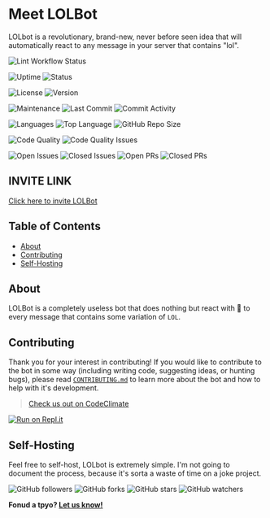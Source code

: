 # Meet LOLBot
LOLbot is a revolutionary, brand-new, never before seen idea that will automatically react to any message in your server that contains "lol".

![Lint Workflow Status](https://img.shields.io/github/workflow/status/CamTheHelpDesk/LOLBot/ESLint?label=Lint&style=for-the-badge)

![Uptime](https://img.shields.io/uptimerobot/ratio/m785979879-8b41100ca85c4a06cbdd0155?style=for-the-badge)
![Status](https://img.shields.io/uptimerobot/status/m785979879-8b41100ca85c4a06cbdd0155?style=for-the-badge)

![License](https://img.shields.io/github/license/CamTheHelpDesk/LOLBot?style=for-the-badge&color=00ff00)
![Version](https://img.shields.io/github/v/release/CamTheHelpDesk/LOLBot?include_prereleases&label=version&style=for-the-badge&color=00ff00)

![Maintenance](https://img.shields.io/maintenance/yes/2020?style=for-the-badge)
![Last Commit](https://img.shields.io/github/last-commit/CamTheHelpDesk/LOLBot?style=for-the-badge)
![Commit Activity](https://img.shields.io/github/commit-activity/m/CamTheHelpDesk/LOLBot?style=for-the-badge)

![Languages](https://img.shields.io/github/languages/count/CamTheHelpDesk/LOLBot?style=for-the-badge&color=0000ff)
![Top Language](https://img.shields.io/github/languages/top/CamTheHelpDesk/LOLBot?style=for-the-badge&color=0000ff)
![GitHub Repo Size](https://img.shields.io/github/repo-size/CamTheHelpDesk/LOLBot?style=for-the-badge&color=0000ff)

![Code Quality](https://img.shields.io/codeclimate/maintainability/CamTheHelpDesk/LOLBot?label=Code%20Quality&style=for-the-badge)
![Code Quality Issues](https://img.shields.io/codeclimate/issues/CamTheHelpDesk/LOLBot?label=Code%20Quality%20Issues&style=for-the-badge)

![Open Issues](https://img.shields.io/github/issues-raw/CamTheHelpDesk/LOLBot?style=for-the-badge&color=ff0000)
![Closed Issues](https://img.shields.io/github/issues-closed-raw/CamTheHelpDesk/LOLBot?style=for-the-badge&color=ff0000)
![Open PRs](https://img.shields.io/github/issues-pr-raw/CamTheHelpDesk/LOLBot?style=for-the-badge&color=00ff00)
![Closed PRs](https://img.shields.io/github/issues-pr-closed-raw/CamTheHelpDesk/LOLBot?style=for-the-badge&color=00ff00)

## INVITE LINK
[Click here to invite LOLBot](https://discord.com/api/oauth2/authorize?client_id=767829122952986665&permissions=117824&scope=bot)

## Table of Contents
* [About](https://github.com/CamTheHelpDesk/LOLBot#about)
* [Contributing](https://github.com/CamTheHelpDesk/LOLBot#contributing)
* [Self-Hosting](https://github.com/CamTheHelpDesk/LOLBot#self-hosting)

## About
LOLBot is a completely useless bot that does nothing but react with 🤣 to every message that contains some variation of `LOL`.

## Contributing
Thank you for your interest in contributing! If you would like to contribute to the bot in some way (including writing code, suggesting ideas, or hunting bugs), please read [`CONTRIBUTING.md`](https://github.com/CamTheHelpDesk/LOLBot/blob/master/CONTRIBUTING.md) to learn more about the bot and how to help with it's development.

> [Check us out on CodeClimate](https://codeclimate.com/github/CamTheHelpDesk/LOLBot)

[![Run on Repl.it](https://repl.it/badge/github/CamTheHelpDesk/LOLBot)](https://repl.it/github/CamTheHelpDesk/LOLBot)

## Self-Hosting
Feel free to self-host, LOLbot is extremely simple. I'm not going to document the process, because it's sorta a waste of time on a joke project.

![GitHub followers](https://img.shields.io/github/followers/CamTheHelpDesk?label=Follow%20CamTheHelpDesk&style=social) ![GitHub forks](https://img.shields.io/github/forks/CamTheHelpDesk/LOLBot?label=Fork&style=social) ![GitHub stars](https://img.shields.io/github/stars/CamTheHelpDesk/LOLBot?label=Star&style=social) ![GitHub watchers](https://img.shields.io/github/watchers/CamTheHelpDesk/LOLBot?label=Watch&style=social)

**Fonud a tpyo? [Let us know!](https://github.com/CamTheHelpDesk/LOLBot/issues/new)**
